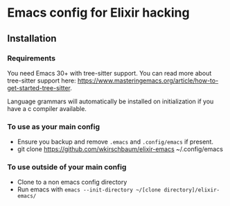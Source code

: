 # Emacs config for Elixir hacking

## Installation

### Requirements

You need Emacs 30+ with tree-sitter support.  You can read more about tree-sitter support here: https://www.masteringemacs.org/article/how-to-get-started-tree-sitter. 

Language grammars will automatically be installed on initialization if you have a c compiler available.

### To use as your main config

- Ensure you backup and remove `.emacs` and `.config/emacs` if present. 
- git clone https://github.com/wkirschbaum/elixir-emacs ~/.config/emacs

### To use outside of your main config

- Clone to a non emacs config directory
- Run emacs with `emacs --init-directory ~/[clone directory]/elixir-emacs/`
